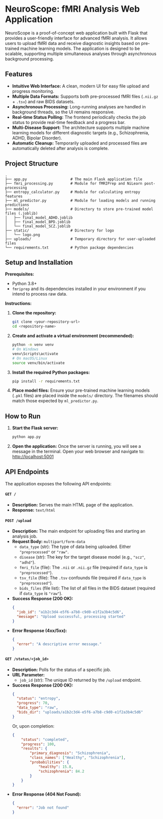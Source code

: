 # NeuroScope: fMRI Analysis Web Application

NeuroScope is a proof-of-concept web application built with Flask that provides a user-friendly interface for advanced fMRI analysis. It allows users to upload fMRI data and receive diagnostic insights based on pre-trained machine learning models. The application is designed to be scalable, supporting multiple simultaneous analyses through asynchronous background processing.

## Features

-   **Intuitive Web Interface:** A clean, modern UI for easy file upload and progress monitoring.
-   **Multiple Data Formats:** Supports both pre-processed fMRI files (`.nii.gz` + `.tsv`) and raw BIDS datasets.
-   **Asynchronous Processing:** Long-running analyses are handled in background threads, so the UI remains responsive.
-   **Real-time Status Polling:** The frontend periodically checks the job status to provide real-time feedback and a progress bar.
-   **Multi-Disease Support:** The architecture supports multiple machine learning models for different diagnostic targets (e.g., Schizophrenia, ADHD, Bipolar Disorder).
-   **Automatic Cleanup:** Temporarily uploaded and processed files are automatically deleted after analysis is complete.

## Project Structure

```
.
├── app.py                    # The main Flask application file
├── fmri_processing.py        # Module for fMRIPrep and NiLearn post-processing
├── entropy_calculator.py     # Module for calculating entropy features
├── ml_predictor.py           # Module for loading models and running predictions
├── models/                   # Directory to store pre-trained model files (.joblib)
│   ├── final_model_ADHD.joblib
│   ├── final_model_BPD.joblib
│   └── final_model_SCZ.joblib
├── static/                   # Directory for logo
│   └── logo.png
├── uploads/                  # Temporary directory for user-uploaded files
└── requirements.txt          # Python package dependencies
```

## Setup and Installation

**Prerequisites:**
-   Python 3.8+
-   `fmriprep` and its dependencies installed in your environment if you intend to process raw data.

**Instructions:**

1.  **Clone the repository:**
    ```bash
    git clone <your-repository-url>
    cd <repository-name>
    ```

2.  **Create and activate a virtual environment (recommended):**
    ```bash
    python -m venv venv
    # On Windows
    venv\Scripts\activate
    # On macOS/Linux
    source venv/bin/activate
    ```

3.  **Install the required Python packages:**
    ```bash
    pip install -r requirements.txt
    ```

4.  **Place model files:** Ensure your pre-trained machine learning models (`.pkl` files) are placed inside the `models/` directory. The filenames should match those expected by `ml_predictor.py`.

## How to Run

1.  **Start the Flask server:**
    ```bash
    python app.py
    ```

2.  **Open the application:** Once the server is running, you will see a message in the terminal. Open your web browser and navigate to:
    [http://localhost:5001](http://localhost:5001)

## API Endpoints

The application exposes the following API endpoints:

#### `GET /`

-   **Description:** Serves the main HTML page of the application.
-   **Response:** `text/html`

#### `POST /upload`

-   **Description:** The main endpoint for uploading files and starting an analysis job.
-   **Request Body:** `multipart/form-data`
    -   `data_type` (str): The type of data being uploaded. Either `"preprocessed"` or `"raw"`.
    -   `disease` (str): The key for the target disease model (e.g., `"scz"`, `"adhd"`).
    -   `fmri_file` (file): The `.nii` or `.nii.gz` file (required if `data_type` is `"preprocessed"`).
    -   `tsv_file` (file): The `.tsv` confounds file (required if `data_type` is `"preprocessed"`).
    -   `bids_files` (file list): The list of all files in the BIDS dataset (required if `data_type` is `"raw"`).
-   **Success Response (200 OK):**
    ```json
    {
      "job_id": "a1b2c3d4-e5f6-a7b8-c9d0-e1f2a3b4c5d6",
      "message": "Upload successful, processing started"
    }
    ```
-   **Error Response (4xx/5xx):**
    ```json
    {
      "error": "A descriptive error message."
    }
    ```

#### `GET /status/<job_id>`

-   **Description:** Polls for the status of a specific job.
-   **URL Parameter:**
    -   `job_id` (str): The unique ID returned by the `/upload` endpoint.
-   **Success Response (200 OK):**
    ```json
    {
      "status": "entropy",
      "progress": 70,
      "data_type": "raw",
      "bids_dir": "uploads/a1b2c3d4-e5f6-a7b8-c9d0-e1f2a3b4c5d6"
    }
    ```
    Or, upon completion:
    ```json
    {
        "status": "completed",
        "progress": 100,
        "results": {
            "primary_diagnosis": "Schizophrenia",
            "class_names": ["Healthy", "Schizophrenia"],
            "probabilities": {
                "healthy": 15.8,
                "schizophrenia": 84.2
            }
        }
    }
    ```
-   **Error Response (404 Not Found):**
    ```json
    {
      "error": "Job not found"
    }
    ```

